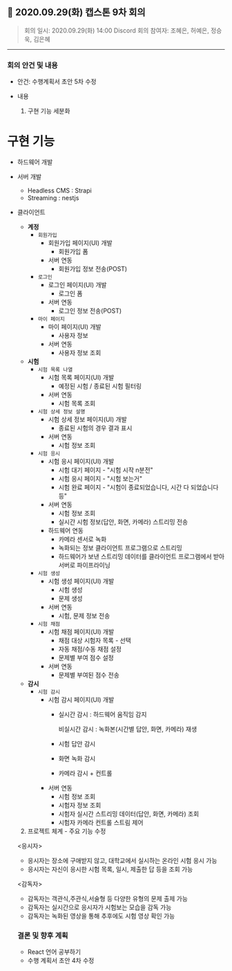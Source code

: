 ## 📍 2020.09.29(화) 캡스톤 9차 회의
> 회의 일시: 2020.09.29(화) 14:00 Discord
> 회의 참여자: 조혜은, 허예은, 정승욱, 김은혜

---

### 회의 안건 및 내용

- 안건: 수행계획서 초안 5차 수정
- 내용

    1) 구현 기능 세분화

# 구현 기능

- 하드웨어 개발
- 서버 개발
    - Headless CMS : Strapi
    - Streaming : nestjs
- 클라이언트
    - **계정**
        - `회원가입`
            - 회원가입 페이지(UI) 개발
                - 회원가입 폼
            - 서버 연동
                - 회원가입 정보 전송(POST)
        - `로그인`
            - 로그인 페이지(UI) 개발
                - 로그인 폼
            - 서버 연동
                - 로그인 정보 전송(POST)
        - `마이 페이지`
            - 마이 페이지(UI) 개발
                - 사용자 정보
            - 서버 연동
                - 사용자 정보 조회
    - **시험**
        - `시험 목록 나열`
            - 시험 목록 페이지(UI) 개발
                - 예정된 시험 / 종료된 시험 필터링
            - 서버 연동
                - 시험 목록 조회
        - `시험 상세 정보 설명`
            - 시험 상세 정보 페이지(UI) 개발
                - 종료된 시험의 경우 결과 표시
            - 서버 연동
                - 시험 정보 조회
        - `시험 응시`
            - 시험 응시 페이지(UI) 개발
                - 시험 대기 페이지 - "시험 시작 n분전"
                - 시험 응시 페이지 - "시험 보는거"
                - 시험 완료 페이지 - "시험이 종료되었습니다, 시간 다 되었습니다 등"
            - 서버 연동
                - 시험 정보 조회
                - 실시간 시험 정보(답안, 화면, 카메라) 스트리밍 전송
            - 하드웨어 연동
                - 카메라 센서로 녹화
                - 녹화되는 정보 클라이언트 프로그램으로 스트리밍
                - 하드웨어가 보낸 스트리밍 데이터를 클라이언트 프로그램에서 받아 서버로 파이프라이닝
        - `시험 생성`
            - 시험 생성 페이지(UI) 개발
                - 시험 생성
                - 문제 생성
            - 서버 연동
                - 시험, 문제 정보 전송
        - `시험 채점`
            - 시험 채점 페이지(UI) 개발
                - 채점 대상 시험자 목록 - 선택
                - 자동 채점/수동 채점 설정
                - 문제별 부여 점수 설정
            - 서버 연동
                - 문제별 부여된 점수 전송
    - **감시**
        - `시험 감시`
            - 시험 감시 페이지(UI) 개발
                - 실시간 감시 : 하드웨어 움직임 감지

                    비실시간 감시 : 녹화본(시간별 답안, 화면, 카메라) 재생

                - 시험 답안 감시
                - 화면 녹화 감시
                - 카메라 감시 + 컨트롤
            - 서버 연동
                - 시험 정보 조회
                - 시험자 정보 조회
                - 시험자 실시간 스트리밍 데이터(답안, 화면, 카메라) 조회
                - 시험자 카메라 컨트롤 스트림 제어

    2) 프로젝트 체계 - 주요 기능 수정

    <응시자>

    - 응시자는 장소에 구애받지 않고, 대학교에서 실시하는 온라인 시험 응시 가능
    - 응시자는 자신이 응시한 시험 목록, 일시, 제출한 답 등을 조회 가능

    <감독자>

    - 감독자는 객관식,주관식,서술형 등 다양한 유형의 문제 출제 가능
    - 감독자는 실시간으로 응시자가 시험보는 모습을 감독 가능
    - 감독자는 녹화된 영상을 통해 추후에도 시험 영상 확인 가능

    ### 결론 및 향후 계획

    - React 언어 공부하기
    - 수행 계획서 초안 4차 수정
